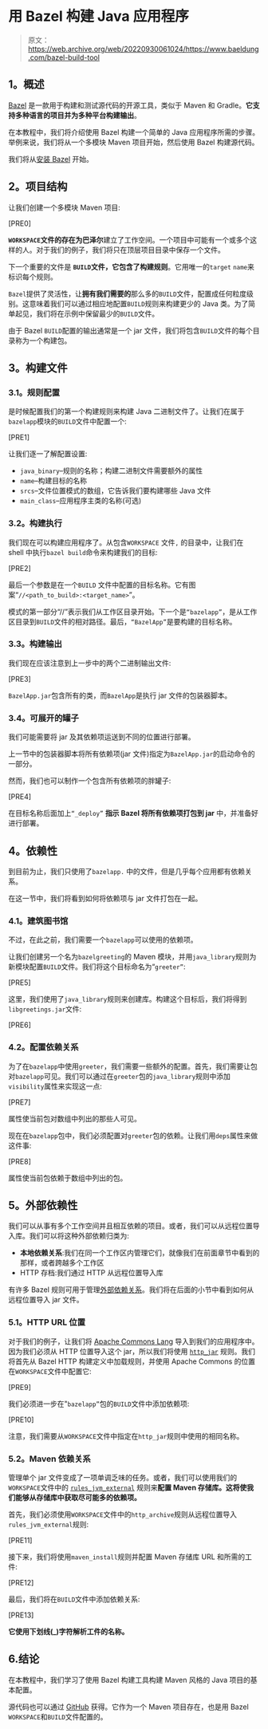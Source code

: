 # 用 Bazel 构建 Java 应用程序

> 原文：<https://web.archive.org/web/20220930061024/https://www.baeldung.com/bazel-build-tool>

## **1。概述**

[Bazel](https://web.archive.org/web/20221101160606/https://bazel.build/) 是一款用于构建和测试源代码的开源工具，类似于 Maven 和 Gradle。**它支持多种语言的项目并为多种平台构建输出**。

在本教程中，我们将介绍使用 Bazel 构建一个简单的 Java 应用程序所需的步骤。举例来说，我们将从一个多模块 Maven 项目开始，然后使用 Bazel 构建源代码。

我们将从[安装 Bazel](https://web.archive.org/web/20221101160606/https://docs.bazel.build/versions/master/install.html) 开始。

## **2。项目结构**

让我们创建一个多模块 Maven 项目:

[PRE0]

**`WORKSPACE`文件的存在为巴泽尔**建立了工作空间。一个项目中可能有一个或多个这样的人。对于我们的例子，我们将只在顶层项目目录中保存一个文件。

下一个重要的文件是 **`BUILD`文件，它包含了构建规则**。它用唯一的`target` `name`来标识每个规则。

`Bazel`提供了灵活性，让**拥有我们需要的**那么多的`BUILD`文件，配置成任何粒度级别。这意味着我们可以通过相应地配置`BUILD`规则来构建更少的 Java 类。为了简单起见，我们将在示例中保留最少的`BUILD`文件。

由于 Bazel `BUILD`配置的输出通常是一个 jar 文件，我们将包含`BUILD`文件的每个目录称为一个构建包。

## **3。构建文件**

### **3.1。规则配置**

是时候配置我们的第一个构建规则来构建 Java 二进制文件了。让我们在属于`bazelapp`模块的`BUILD`文件中配置一个:

[PRE1]

让我们逐一了解配置设置:

*   `java_binary`–规则的名称；构建二进制文件需要额外的属性
*   `name`–构建目标的名称
*   `srcs`–文件位置模式的数组，它告诉我们要构建哪些 Java 文件
*   `main_class`–应用程序主类的名称(可选)

### **3.2。构建执行**

我们现在可以构建应用程序了。从包含`WORKSPACE` 文件`,` 的目录中，让我们在 shell 中执行`bazel build`命令来构建我们的目标:

[PRE2]

最后一个参数是在一个`BUILD` 文件中配置的目标名称。它有图案“`//<path_to_build>:<target_name>`”。

模式的第一部分“//”表示我们从工作区目录开始。下一个是`“bazelapp”`，是从工作区目录到`BUILD`文件的相对路径。最后，`“BazelApp”`是要构建的目标名称。

### **3.3。构建输出**

我们现在应该注意到上一步中的两个二进制输出文件:

[PRE3]

`BazelApp.jar`包含所有的类，而`BazelApp`是执行 jar 文件的包装器脚本。

### **3.4。可展开的罐子**

我们可能需要将 jar 及其依赖项运送到不同的位置进行部署。

上一节中的包装器脚本将所有依赖项(jar 文件)指定为`BazelApp.jar`的启动命令的一部分。

然而，我们也可以制作一个包含所有依赖项的胖罐子:

[PRE4]

在目标名称后面加上`“_deploy”` **指示 Bazel 将所有依赖项打包到 jar** 中，并准备好进行部署。

## **4。依赖性**

到目前为止，我们只使用了`bazelapp.` 中的文件，但是几乎每个应用都有依赖关系。

在这一节中，我们将看到如何将依赖项与 jar 文件打包在一起。

### **4.1。建筑图书馆**

不过，在此之前，我们需要一个`bazelapp`可以使用的依赖项。

让我们创建另一个名为`bazelgreeting`的 Maven 模块，并用`java_library`规则为新模块配置`BUILD`文件。我们将这个目标命名为“`greeter”`:

[PRE5]

这里，我们使用了`java_library`规则来创建库。构建这个目标后，我们将得到`libgreetings.jar`文件:

[PRE6]

### **4.2。配置依赖关系**

为了在`bazelapp`中使用`greeter`，我们需要一些额外的配置。首先，我们需要让包对`bazelapp`可见。我们可以通过在`greeter`包的`java_library`规则中添加`visibility`属性来实现这一点:

[PRE7]

属性使当前包对数组中列出的那些人可见。

现在在`bazelapp`包中，我们必须配置对`greeter`包的依赖。让我们用`deps`属性来做这件事:

[PRE8]

属性使当前包依赖于数组中列出的包。

## **5。外部依赖性**

我们可以从事有多个工作空间并且相互依赖的项目。或者，我们可以从远程位置导入库。我们可以将这种外部依赖归类为:

*   **本地依赖关系**:我们在同一个工作区内管理它们，就像我们在前面章节中看到的那样，或者跨越多个工作区
*   HTTP 存档:我们通过 HTTP 从远程位置导入库

有许多 Bazel 规则可用于管理[外部依赖关系](https://web.archive.org/web/20221101160606/https://docs.bazel.build/versions/master/external.html)。我们将在后面的小节中看到如何从远程位置导入 jar 文件。

### **5.1。HTTP URL 位置**

对于我们的例子，让我们将 [Apache Commons Lang](https://web.archive.org/web/20221101160606/https://repo1.maven.org/maven2/org/apache/commons/commons-lang3/3.9/commons-lang3-3.9.jar) 导入到我们的应用程序中。因为我们必须从 HTTP 位置导入这个 jar，所以我们将使用 [`http_jar`](https://web.archive.org/web/20221101160606/https://docs.bazel.build/versions/master/repo/http.html#http_jar) 规则。我们将首先从 Bazel HTTP 构建定义中加载规则，并使用 Apache Commons 的位置在`WORKSPACE`文件中配置它:

[PRE9]

我们必须进一步在"`bazelapp”`包的`BUILD`文件中添加依赖项:

[PRE10]

注意，我们需要从`WORKSPACE`文件中指定在`http_jar`规则中使用的相同名称。

### 5.2。Maven 依赖关系

管理单个 jar 文件变成了一项单调乏味的任务。或者，我们可以使用我们的`WORKSPACE`文件中的 [`rules_jvm_external`](https://web.archive.org/web/20221101160606/https://github.com/bazelbuild/rules_jvm_external) 规则来**配置 Maven 存储库。这将使我们能够从存储库中获取尽可能多的依赖项。**

首先，我们必须使用`WORKSPACE`文件中的`http_archive`规则从远程位置导入`rules_jvm_external`规则:

[PRE11]

接下来，我们将使用`maven_install`规则并配置 Maven 存储库 URL 和所需的工件:

[PRE12]

最后，我们将在`BUILD`文件中添加依赖关系:

[PRE13]

**它使用下划线(_)字符解析工件的名称。**

## 6.结论

在本教程中，我们学习了使用 Bazel 构建工具构建 Maven 风格的 Java 项目的基本配置。

源代码也可以通过 [GitHub](https://web.archive.org/web/20221101160606/https://github.com/eugenp/tutorials/tree/master/bazel) 获得。它作为一个 Maven 项目存在，也是用 Bazel `WORKSPACE`和`BUILD`文件配置的。